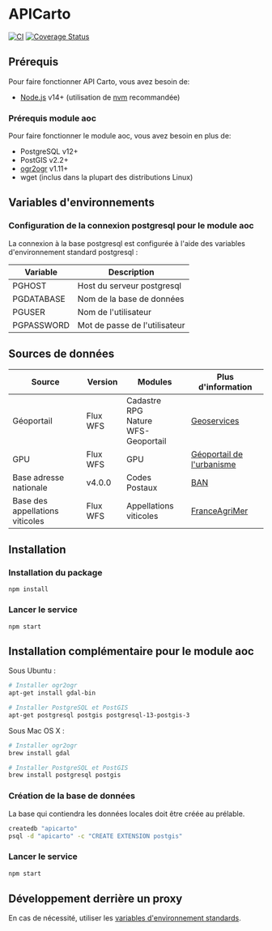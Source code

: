 # APICarto

[![CI](https://github.com/IGNF/apicarto/actions/workflows/ci.yml/badge.svg)](https://github.com/IGNF/apicarto/actions/workflows/ci.yml)
[![Coverage Status](https://coveralls.io/repos/github/IGNF/apicarto/badge.svg?branch=master)](https://coveralls.io/github/IGNF/apicarto?branch=master)

## Prérequis 

Pour faire fonctionner API Carto, vous avez besoin de:

* [Node.js](https://nodejs.org) v14+ (utilisation de [nvm](https://github.com/creationix/nvm) recommandée)

### Prérequis module aoc

Pour faire fonctionner le module aoc, vous avez besoin en plus de:

* PostgreSQL v12+
* PostGIS v2.2+
* [ogr2ogr](http://www.gdal.org/ogr2ogr.html) v1.11+
* wget (inclus dans la plupart des distributions Linux)


## Variables d'environnements

### Configuration de la connexion postgresql pour le module aoc

La connexion à la base postgresql est configurée à l'aide des variables d'environnement standard postgresql :

| Variable   | Description                   |
|------------|-------------------------------|
| PGHOST     | Host du serveur postgresql    |
| PGDATABASE | Nom de la base de données     |
| PGUSER     | Nom de l'utilisateur          |
| PGPASSWORD | Mot de passe de l'utilisateur |


## Sources de données

| Source                | Version            | Modules           | Plus d'information |
|-----------------------|--------------------|-------------------|--------------------|
| Géoportail            | Flux WFS | Cadastre <br/> RPG <br/> Nature <br/> WFS-Geoportail | [Geoservices](https://geoservices.ign.fr/services-web-experts) |
| GPU                   | Flux WFS | GPU                                   | [Géoportail de l'urbanisme](https://www.geoportail-urbanisme.gouv.fr/) |
| Base adresse nationale | v4.0.0  | Codes Postaux                         | [BAN](https://github.com/baseadressenationale/codes-postaux) |
| Base des appellations viticoles | Flux WFS | Appellations viticoles      | [FranceAgriMer](https://www.franceagrimer.fr/filieres-Vin-et-cidre/Vin/Professionnels/Teleprocedures) |


## Installation

### Installation du package

```
npm install
```

### Lancer le service

```
npm start
```

## Installation  complémentaire pour le module aoc


Sous Ubuntu :
```bash
# Installer ogr2ogr
apt-get install gdal-bin

# Installer PostgreSQL et PostGIS
apt-get postgresql postgis postgresql-13-postgis-3
```

Sous Mac OS X :
```bash
# Installer ogr2ogr
brew install gdal

# Installer PostgreSQL et PostGIS
brew install postgresql postgis
```

### Création de la base de données

La base qui contiendra les données locales doit être créée au prélable.

```bash
createdb "apicarto"
psql -d "apicarto" -c "CREATE EXTENSION postgis"
```

### Lancer le service

```bash
npm start
```

## Développement derrière un proxy

En cas de nécessité, utiliser les [variables d'environnement standards](https://www.npmjs.com/package/request#controlling-proxy-behaviour-using-environment-variables).
